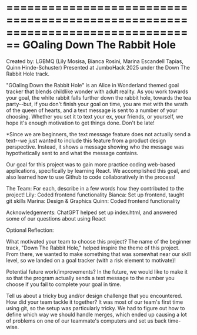 ================================================================================
GOaling Down The Rabbit Hole
================================================================================
Created by: LGBMQ (Lily Mosisa, Bianca Rosini, Marina Escandell Tapias, Quinn Hinde-Schuster)
Presented at JumboHack 2025 under the Down The Rabbit Hole track.

"GOaling Down the Rabbit Hole" is an Alice in Wonderland themed goal tracker that blends childlike wonder with adult reality. As you work towards your goal, the white rabbit falls further down the rabbit hole, towards the tea party--but, if you don't finish your goal on time, you are met with the wrath of the queen of hearts, and a text message is sent to a number of your choosing. Whether you set it to text your ex, your friends, or yourself, we hope it's enough motivation to get things done. Don't be late!

*Since we are beginners, the text message feature does not actually send a text--we just wanted to include this feature from a product design perspective. Instead, it shows a message showing who the message was hypothetically sent to and what the message contains.

Our goal for this project was to gain more practice coding web-based applications, specifically by learning React. We accomplished this goal, and also learned how to use Github to code collaboratively in the process!

The Team:  For each, describe in a few words how they contributed to the project!
Lily: Coded frontend functionality
Bianca: Set up frontend, taught git skills
Marina: Design & Graphics
Quinn: Coded frontend functionality

Acknowledgements: ChatGPT helped set up index.html, and answered some of our questions about using React

Optional Reflection:

What motivated your team to choose this project?
The name of the beginner track, "Down The Rabbit Hole," helped inspire the theme of this project. From there, we wanted to make something that was somewhat near our skill level, so we landed on a goal tracker (with a risk element to motivate)!

Potential future work/improvements?
In the future, we would like to make it so that the program actually sends a text message to the number you choose if you fail to complete your goal in time.

Tell us about a tricky bug and/or design challenge that you encountered. How did your team tackle it together?
It was most of our team's first time using git, so the setup was particularly tricky. We had to figure out how to define which way we should handle merges, which ended up causing a lot of problems on one of our teammate's computers and set us back time-wise.